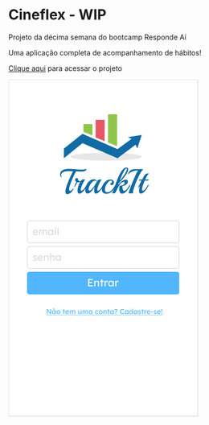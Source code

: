# Cineflex - WIP

Projeto da décima semana do bootcamp Responde Aí

Uma aplicação completa de acompanhamento de hábitos!


[Clique aqui](https://github.com/RafaelBahiense/TrackIt) para acessar o projeto


![App screencap](https://github.com/RafaelBahiense/TrackIt/blob/main/public/assets/images/Screenshot.png)